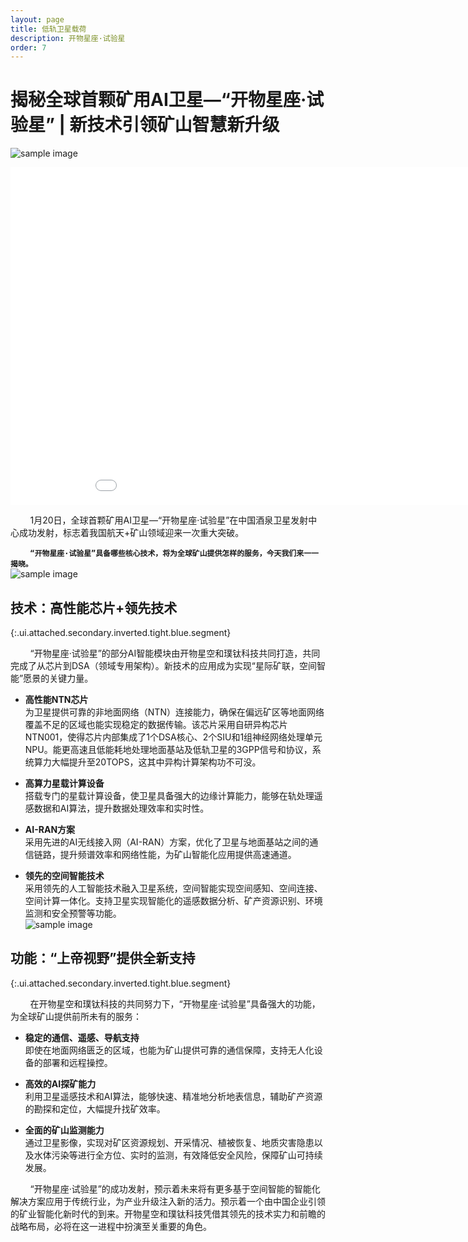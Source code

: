 ```yaml
---
layout: page
title: 低轨卫星载荷
description: 开物星座·试验星
order: 7
---
```

# 揭秘全球首颗矿用AI卫星—“开物星座·试验星” | 新技术引领矿山智慧新升级

![sample image](https://www.runningit.cn/Products/NTN-Chip/640.gif "展示图")

<div style="position: relative; padding: 0px 0px;">
<iframe style="width: 960px; height: 540px; left: 0; top: 0;" src="f10002.mp4" sandbox="" scrolling="off" border="0" frameborder="0" framespacing="0" allowfullscreen="true"></iframe>
</div>

&nbsp;&nbsp;&nbsp;&nbsp;&nbsp;&nbsp;&nbsp;&nbsp;1月20日，全球首颗矿用AI卫星—“开物星座·试验星”在中国酒泉卫星发射中心成功发射，标志着我国航天+矿山领域迎来一次重大突破。<br>

&nbsp;&nbsp;&nbsp;&nbsp;&nbsp;&nbsp;&nbsp;&nbsp;**`“开物星座·试验星”具备哪些核心技术，将为全球矿山提供怎样的服务，今天我们来一一揭晓。`**<br>
![sample image](image.png "扩展阅读")

## 技术：高性能芯片+领先技术
{:.ui.attached.secondary.inverted.tight.blue.segment}

&nbsp;&nbsp;&nbsp;&nbsp;&nbsp;&nbsp;&nbsp;&nbsp;“开物星座·试验星”的部分AI智能模块由开物星空和璞钛科技共同打造，共同完成了从芯片到DSA（领域专用架构）。新技术的应用成为实现“星际矿联，空间智能”愿景的关键力量。<br>

* **高性能NTN芯片**<br>
为卫星提供可靠的非地面网络（NTN）连接能力，确保在偏远矿区等地面网络覆盖不足的区域也能实现稳定的数据传输。该芯片采用自研异构芯片NTN001，使得芯片内部集成了1个DSA核心、2个SIU和1组神经网络处理单元NPU。能更高速且低能耗地处理地面基站及低轨卫星的3GPP信号和协议，系统算力大幅提升至20TOPS，这其中异构计算架构功不可没。<br>

* **高算力星载计算设备**<br>
搭载专门的星载计算设备，使卫星具备强大的边缘计算能力，能够在轨处理遥感数据和AI算法，提升数据处理效率和实时性。<br>

* **AI-RAN方案**<br>
采用先进的AI无线接入网（AI-RAN）方案，优化了卫星与地面基站之间的通信链路，提升频谱效率和网络性能，为矿山智能化应用提供高速通道。<br>

* **领先的空间智能技术**<br>
采用领先的人工智能技术融入卫星系统，空间智能实现空间感知、空间连接、空间计算一体化。支持卫星实现智能化的遥感数据分析、矿产资源识别、环境监测和安全预警等功能。<br>
![sample image](image_copy.png "搭载“开物星座·试验星”的“谷神星一号”运载火箭")<br>


## 功能：“上帝视野”提供全新支持
{:.ui.attached.secondary.inverted.tight.blue.segment}

&nbsp;&nbsp;&nbsp;&nbsp;&nbsp;&nbsp;&nbsp;&nbsp;在开物星空和璞钛科技的共同努力下，“开物星座·试验星”具备强大的功能，为全球矿山提供前所未有的服务：<br>

* **稳定的通信、遥感、导航支持**<br>
即使在地面网络匮乏的区域，也能为矿山提供可靠的通信保障，支持无人化设备的部署和远程操控。


* **高效的AI探矿能力**<br>
利用卫星遥感技术和AI算法，能够快速、精准地分析地表信息，辅助矿产资源的勘探和定位，大幅提升找矿效率。<br>


* **全面的矿山监测能力**<br>
通过卫星影像，实现对矿区资源规划、开采情况、植被恢复、地质灾害隐患以及水体污染等进行全方位、实时的监测，有效降低安全风险，保障矿山可持续发展。<br>

&nbsp;&nbsp;&nbsp;&nbsp;&nbsp;&nbsp;&nbsp;&nbsp;“开物星座·试验星”的成功发射，预示着未来将有更多基于空间智能的智能化解决方案应用于传统行业，为产业升级注入新的活力。预示着一个由中国企业引领的矿业智能化新时代的到来。开物星空和璞钛科技凭借其领先的技术实力和前瞻的战略布局，必将在这一进程中扮演至关重要的角色。<br>